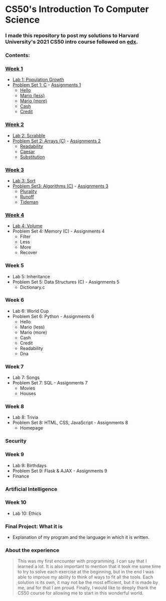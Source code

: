 # CS50's Introduction To Computer Science

### I made this repository to post my solutions to Harvard University's 2021 CS50 intro course followed on [**edx**](https://www.edx.org/course/introduction-computer-science-harvardx-cs50x).

### **Contents:**
### [Week 1](https://github.com/Luise8/CS50_2021/tree/main/week1)
 * [Lab 1: Population Growth](https://github.com/Luise8/CS50_2021/tree/main/week1/lab1)
 * [Problem Set 1: C](https://github.com/Luise8/CS50_2021/tree/main/week1/pset1) - [Assignments 1](https://cs50.harvard.edu/x/2021/psets/1/)
   * [Hello](https://github.com/Luise8/CS50_2021/tree/main/week1/pset1/hello)
   * [Mario (less)](https://github.com/Luise8/CS50_2021/tree/main/week1/pset1/mario/less)
   * [Mario (more)](https://github.com/Luise8/CS50_2021/tree/main/week1/pset1/mario/more)
   * [Cash](https://github.com/Luise8/CS50x-2021/tree/main/week1/pset1/cash)
   * [Credit](https://github.com/Luise8/CS50x-2021/blob/main/week1/pset1/credit)
### [Week 2](https://github.com/Luise8/CS50x-2021/tree/main/week2)   
 * [Lab 2: Scrabble](https://github.com/Luise8/CS50x-2021/tree/main/week2/lab2)
 * [Problem Set 2: Arrays (C)](https://github.com/Luise8/CS50x-2021/tree/main/week2/pset2) - [Assignments 2](https://cs50.harvard.edu/x/2021/psets/2/) 
   * [Readability](https://github.com/Luise8/CS50x-2021/tree/main/week2/pset2/readability)
   * [Caesar](https://github.com/Luise8/CS50x-2021/tree/main/week2/pset2/caesar)
   * [Substitution](https://github.com/Luise8/CS50x-2021/tree/main/week2/pset2/substitution)
### [Week 3](https://github.com/Luise8/CS50x-2021/tree/main/week3)   
 * [Lab 3: Sort](https://github.com/Luise8/CS50x-2021/tree/main/week3/lab3)
 * [Problem Set3: Algorithms (C)](https://github.com/Luise8/CS50x-2021/tree/main/week3/pset3) - [Assignments 3](https://cs50.harvard.edu/x/2021/psets/3/)
   * [Plurality](https://github.com/Luise8/CS50x-2021/tree/main/week3/pset3/plurality)
   * [Runoff](https://github.com/Luise8/CS50x-2021/tree/main/week3/pset3/runoff)
   * [Tideman](https://github.com/Luise8/CS50x-2021/tree/main/week3/pset3/tideman)
### [Week 4](https://github.com/Luise8/CS50x-2021/tree/main/week4)   
 * [Lab 4: Volume](https://github.com/Luise8/CS50x-2021/tree/main/week4/lab4)
 * Problem Set 4: Memory (C) - Assignments 4
   * Filter
   * Less
   * More
   * Recover
### Week 5 
 * Lab 5: Inheritance
 * Problem Set 5: Data Structures (C) - Assignments 5
   * Dictionary.c
### Week 6   
 * Lab 6: World Cup
 * Problem Set 6: Python - Assignments 6
   * Hello
   * Mario (less)
   * Mario (more)
   * Cash
   * Credit
   * Readability
   * Dna
### Week 7   
 * Lab 7: Songs
 * Problem Set 7: SQL - Assignments 7
   * Movies
   * Houses
### Week 8
 * Lab 8: Trivia
 * Problem Set 8: HTML, CSS, JavaScript - Assignments 8
   * Homepage
### Security   
### Week 9   
 * Lab 9: Birthdays 
 * Problem Set 9: Flask & AJAX - Assignments 9
  * Finance 
### Artificial Intelligence  
### Week 10
 * Lab 10: Ethics
### Final Project: What it is
   * Explanation of my program and the language in which it is written.
   
### About the experience
> This was my first encounter with programming. I can say that I learned a lot. It is also important to mention that it took me some time to try to solve each exercise at the beginning, but in the end I was able to improve my ability to think of ways to fit all the tools. Each solution is its own, it may not be the most efficient, but it is made by me, and for that I am proud. Finally, I would like to deeply thank the CS50 course for allowing me to start in this wonderful world.
